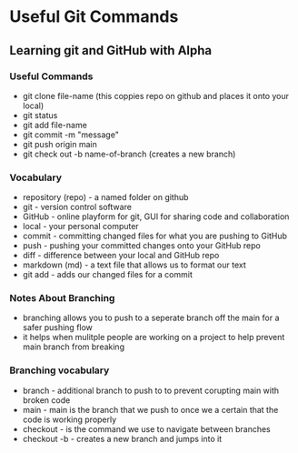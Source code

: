 # Useful Git Commands

## Learning git and GitHub with Alpha

### Useful Commands
- git clone file-name (this coppies repo on github and places it onto your local)
- git status
- git add file-name
- git commit -m "message"
- git push origin main
- git check out -b name-of-branch (creates a new branch)

### Vocabulary
- repository (repo) - a named folder on github
- git - version control software
- GitHub - online playform for git, GUI for sharing code and collaboration
- local - your personal computer
- commit - committing changed files for what you are pushing to GitHub
- push - pushing your committed changes onto your GitHub repo
- diff - difference between your local and GitHub repo
- markdown (md) - a text file that allows us to format our text
- git add - adds our changed files for a commit

### Notes About Branching
- branching allows you to push to a seperate branch off the main for a safer pushing flow
- it helps when mulitple people are working on a project to help prevent main branch from breaking


### Branching vocabulary
- branch - additional branch to push to to prevent corupting main with broken code
- main - main is the branch that we push to once we a certain that the code is working properly
- checkout - is the command we use to navigate between branches
- checkout -b - creates a new branch and jumps into it